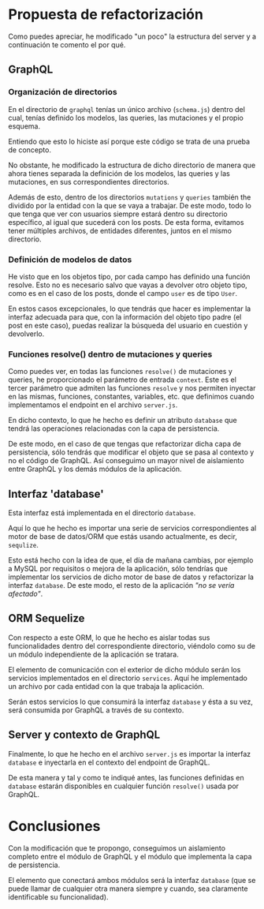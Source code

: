 # Propuesta de refactorización

Como puedes apreciar, he modificado "un poco" la estructura del server y a continuación te comento el por qué.

## GraphQL

### Organización de directorios

En el directorio de `graphql` tenías un único archivo (`schema.js`) dentro del cual, tenías definido los modelos, las queries, las mutaciones y el propio esquema.

Entiendo que esto lo hiciste así porque este código se trata de una prueba de concepto.

No obstante, he modificado la estructura de dicho directorio de manera que ahora tienes separada la definición de los modelos, las queries y las mutaciones, en sus correspondientes directorios.

Además de esto, dentro de los directorios `mutations` y `queries` también the dividido por la entidad con la que se vaya a trabajar. De este modo, todo lo que tenga que ver con usuarios siempre estará dentro su directorio específico, al igual que sucederá con los posts. De esta forma, evitamos tener múltiples archivos, de entidades diferentes, juntos en el mismo directorio.

### Definición de modelos de datos

He visto que en los objetos tipo, por cada campo has definido una función resolve. Esto no es necesario salvo que vayas a devolver otro objeto tipo, como es en el caso de los posts, donde el campo `user` es de tipo `User`.

En estos casos excepcionales, lo que tendrás que hacer es implementar la interfaz adecuada para que, con la información del objeto tipo padre (el post en este caso), puedas realizar la búsqueda del usuario en cuestión y devolverlo.

### Funciones resolve() dentro de mutaciones y queries

Como puedes ver, en todas las funciones `resolve()` de mutaciones y queries, he proporcionado el parámetro de entrada `context`. Este es el tercer parámetro que admiten las funciones `resolve` y nos permiten inyectar en las mismas, funciones, constantes, variables, etc. que definimos cuando implementamos el endpoint en el archivo `server.js`.

En dicho contexto, lo que he hecho es definir un atributo `database` que tendrá las operaciones relacionadas con la capa de persistencia.

De este modo, en el caso de que tengas que refactorizar dicha capa de persistencia, sólo tendrás que modificar el objeto que se pasa al contexto y no el código de GraphQL. Así conseguimo un mayor nivel de aislamiento entre GraphQL y los demás módulos de la aplicación.

## Interfaz 'database'

Esta interfaz está implementada en el directorio `database`.

Aquí lo que he hecho es importar una serie de servicios correspondientes al motor de base de datos/ORM que estás usando actualmente, es decir, `sequlize`.

Esto está hecho con la idea de que, el día de mañana cambias, por ejemplo a MySQL por requisitos o mejora de la aplicación, sólo tendrías que implementar los servicios de dicho motor de base de datos y refactorizar la interfaz `database`. De este modo, el resto de la aplicación *"no se vería afectado"*.

## ORM Sequelize

Con respecto a este ORM, lo que he hecho es aislar todas sus funcionalidades dentro del correspondiente directorio, viéndolo como su de un módulo independiente de la aplicación se tratara.

El elemento de comunicación con el exterior de dicho módulo serán los servicios implementados en el directorio `services`. Aquí he implementado un archivo por cada entidad con la que trabaja la aplicación.

Serán estos servicios lo que consumirá la interfaz `database` y ésta a su vez, será consumida por GraphQL a través de su contexto.

## Server y contexto de GraphQL

Finalmente, lo que he hecho en el archivo `server.js` es importar la interfaz `database` e inyectarla en el contexto del endpoint de GraphQL.

De esta manera y tal y como te indiqué antes, las funciones definidas en `database` estarán disponibles en cualquier función `resolve()` usada por GraphQL.

# Conclusiones

Con la modificación que te propongo, conseguimos un aislamiento completo entre el módulo de GraphQL y el módulo que implementa la capa de persistencia.

El elemento que conectará ambos módulos será la interfaz `database` (que se puede llamar de cualquier otra manera siempre y cuando, sea claramente identificable su funcionalidad).